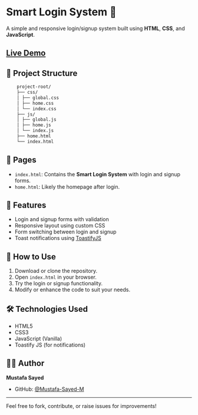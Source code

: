 # Smart Login System 🔐

A simple and responsive login/signup system built using **HTML**, **CSS**, and **JavaScript**.

## <a href="https://mustafa-sayed-m.github.io/Smart-Login-System/index.html">Live Demo</a>

## 📁 Project Structure

```sh
    project-root/
    ├── css/
    │ ├── global.css
    │ ├── home.css
    │ └── index.css
    ├── js/
    │ ├── global.js
    │ ├── home.js
    │ └── index.js
    ├── home.html
    └── index.html
```

## 📄 Pages

- `index.html`: Contains the **Smart Login System** with login and signup forms.
- `home.html`: Likely the homepage after login.

## 🎯 Features

- Login and signup forms with validation
- Responsive layout using custom CSS
- Form switching between login and signup
- Toast notifications using [ToastifyJS](https://github.com/apvarun/toastify-js)

## 🚀 How to Use

1. Download or clone the repository.
2. Open `index.html` in your browser.
3. Try the login or signup functionality.
4. Modify or enhance the code to suit your needs.

## 🛠 Technologies Used

- HTML5
- CSS3
- JavaScript (Vanilla)
- Toastify JS (for notifications)

## 🙋‍♂️ Author

**Mustafa Sayed**

- GitHub: [@Mustafa-Sayed-M](https://github.com/Mustafa-Sayed-M)

---

Feel free to fork, contribute, or raise issues for improvements!
